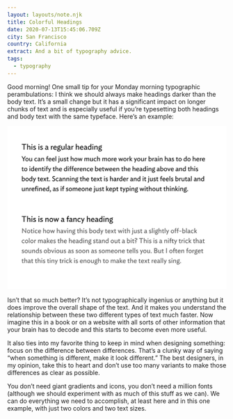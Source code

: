 ```yaml
---
layout: layouts/note.njk
title: Colorful Headings
date: 2020-07-13T15:45:06.709Z
city: San Francisco
country: California
extract: And a bit of typography advice.
tags:
  - typography
---
```


Good morning! One small tip for your Monday morning typographic perambulations: I think we should always make headings darker than the body text. It’s a small change but it has a significant impact on longer chunks of text and is especially useful if you’re typesetting both headings and body text with the same typeface. Here’s an example:

![An example showing two blocks of text. One with body copy that is the same color as the heading, and another that is slightly lighter](/images/heading-color.png)

Isn’t that so much better? It’s not typographically ingenius or anything but it does improve the overall shape of the text. And it makes you understand the relationship between these two different types of text much faster. Now imagine this in a book or on a website with all sorts of other information that your brain has to decode and this starts to become even more useful.

It also ties into my favorite thing to keep in mind when designing something: focus on the difference between differences. That’s a clunky way of saying “when something is different, make it look different.” The best designers, in my opinion, take this to heart and don’t use too many variants to make those differences as clear as possible.

You don’t need giant gradients and icons, you don’t need a million fonts (although we should experiment with as much of this stuff as we can). We can do everything we need to accomplish, at least here and in this one example, with just two colors and two text sizes.
